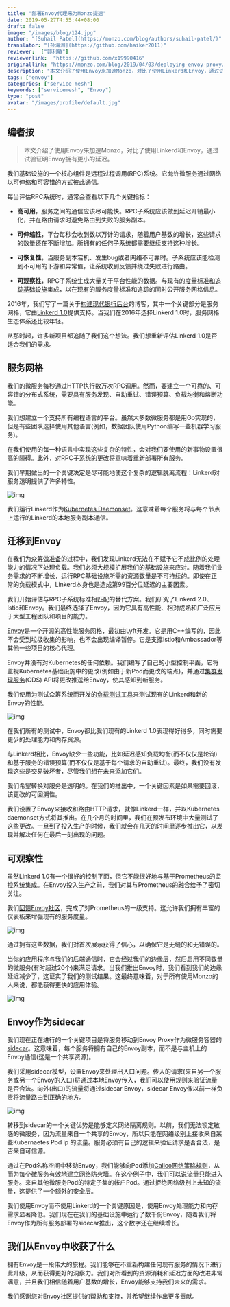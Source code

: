 ```yaml
---
title: "部署Envoy代理来为Monzo提速"
date: 2019-05-27T4:55:44+08:00
draft: false
image: "/images/blog/124.jpg"
author: "[Suhail Patel](https://monzo.com/blog/authors/suhail-patel/)"
translator: "[孙海洲](https://github.com/haiker2011)"
reviewer:  ["郭利敏"]
reviewerlink:  "https://github.com/x19990416"
originallink: "https://monzo.com/blog/2019/04/03/deploying-envoy-proxy/"
description: "本文介绍了使用Envoy来加速Monzo，对比了使用Linkerd和Envoy，通过试验证明Envoy拥有更小的延迟。"
tags: ["envoy"]
categories: ["service mesh"]
keywords: ["servicemesh", "Envoy"]
type: "post"
avatar: "/images/profile/default.jpg"
---
```


## 编者按

> 本文介绍了使用Envoy来加速Monzo，对比了使用Linkerd和Envoy，通过试验证明Envoy拥有更小的延迟。

我们基础设施的一个核心组件是远程过程调用(RPC)系统。它允许微服务通过网络以可伸缩和可容错的方式彼此通信。

每当评估RPC系统时，通常会查看以下几个关键指标：

- **高可用**，服务之间的通信应该尽可能快。RPC子系统应该做到延迟开销最小化，并在路由请求时避免路由到失败的服务副本。

- **可伸缩性**，平台每秒会收到数以万计的请求，随着用户基数的增长，这些请求的数量还在不断增加。所拥有的任何子系统都需要继续支持这种增长。

- **可恢复性**，当服务副本宕机、发生bug或者网络不可靠时。子系统应该能检测到不可用的下游和异常值，让系统收到反馈并绕过失败进行路由。

- **可观察性**，RPC子系统生成大量关于平台性能的数据。与现有的[度量标准和追踪基础设施](https://monzo.com/blog/2018/07/27/how-we-monitor-monzo/)集成，以在现有的服务度量标准和追踪的同时公开服务网格信息。

2016年，我们写了一篇关于[构建现代银行后台](https://monzo.com/blog/2016/09/19/building-a-modern-bank-backend/)的博客，其中一个关键部分是服务网格，它由[Linkerd 1.0](https://linkerd.io/1/overview/)提供支持。当我们在2016年选择Linkerd 1.0时，服务网格生态体系还比较年轻。

从那时起，许多新项目都追随了我们这个想法。我们想重新评估Linkerd 1.0是否适合我们的需求。

## 服务网格

我们的微服务每秒通过HTTP执行数万次RPC调用。然而，要建立一个可靠的、可容错的分布式系统，需要具有服务发现、自动重试、错误预算、负载均衡和熔断功能。

我们想建立一个支持所有编程语言的平台。虽然大多数微服务都是用Go实现的，但是有些团队选择使用其他语言(例如，数据团队使用Python编写一些机器学习服务)。

在我们使用的每一种语言中实现这些复杂的特性，会对我们要使用的新事物设置很高的障碍。此外，对RPC子系统的更改将意味着重新部署所有服务。

我们早期做出的一个关键决定是尽可能地使这个复杂的逻辑脱离流程：Linkerd对服务透明提供了许多特性。

![img](https://raw.githubusercontent.com/servicemesher/website/master/content/blog/deploying-envoy-proxy/envoy-blog-1.png)

我们运行Linkerd作为[Kubernetes Daemonset](https://kubernetes.io/docs/concepts/workloads/controllers/daemonset/)。这意味着每个服务将与每个节点上运行的Linkerd的本地服务副本通信。

## 迁移到Envoy

在我们为[众筹做准备](https://monzo.com/blog/2019/01/15/crowdfunding-technology-testing/)的过程中，我们发现Linkerd无法在不赋予它不成比例的处理能力的情况下处理负载。我们必须大规模扩展我们的基础设施来应对。随着我们业务需求的不断增长，运行RPC基础设施所需的资源数量是不可持续的。即使在正常的负载模式中，Linkerd本身也是造成第99百分位延迟的主要因素。

我们开始评估与RPC子系统标准相匹配的替代方案。我们研究了Linkerd 2.0、Istio和Envoy。我们最终选择了Envoy，因为它具有高性能、相对成熟和广泛应用于大型工程团队和项目的能力。

[Envoy](https://www.envoyproxy.io/)是一个开源的高性能服务网格，最初由Lyft开发。它是用C++编写的，因此不会受到垃圾收集的影响，也不会出现编译暂停。它是支撑Istio和Ambassador等其他一些项目的核心代理。

Envoy并没有对Kubernetes的任何依赖。我们编写了自己的小型控制平面，它将监视Kubernetes基础设施中的更改(例如由于新Pod而更改的端点)，并通过[集群发现服务](https://www.envoyproxy.io/docs/envoy/latest/configuration/cluster_manager/cds)(CDS) API将更改推送给Envoy，使其感知到新服务。

我们使用为测试众筹系统而开发的[负载测试工具](https://monzo.com/blog/2019/01/15/crowdfunding-technology-testing/)来测试现有的Linkerd和新的Envoy的性能。

![img](https://raw.githubusercontent.com/servicemesher/website/master/content/blog/deploying-envoy-proxy/envoy-blog-2.png)

在我们所有的测试中，Envoy都比我们现有的Linkerd 1.0表现得好得多，同时需要更少的处理能力和内存资源。

与Linkerd相比，Envoy缺少一些功能，比如延迟感知负载均衡(而不仅仅是轮询)和基于服务的错误预算(而不仅仅是基于每个请求的自动重试)。最终，我们没有发现这些是交易破坏者，尽管我们想在未来添加它们。

我们希望转换对服务是透明的。在我们的推出中，一个关键因素是如果需要回滚，该更改的可回溯性。

我们设置了Envoy来接收和路由HTTP请求，就像Linkerd一样，并以Kubernetes daemonset方式将其推出。在几个月的时间里，我们在预发布环境中大量测试了这些更改。一旦到了投入生产的时候，我们就会在几天的时间里逐步推出它，以发现并解决任何在最后一刻出现的问题。

## 可观察性

虽然Linkerd 1.0有一个很好的控制平面，但它不能很好地与基于Prometheus的监控系统集成。在Envoy投入生产之前，我们对其与Prometheus的融合给予了密切关注。

我们[回馈Envoy社区](https://github.com/envoyproxy/envoy/pulls?utf8=%E2%9C%93&q=is%3Apr+author%3Asuhailpatel+)，完成了对Prometheus的一级支持。这允许我们拥有丰富的仪表板来增强现有的服务度量。

![img](https://raw.githubusercontent.com/servicemesher/website/master/content/blog/deploying-envoy-proxy/envoy-blog-3.png)

通过拥有这些数据，我们对首次展示获得了信心，以确保它是无缝的和无错误的。

当你的应用程序与我们的后端通信时，它会经过我们的边缘层，然后启用不同数量的微服务(有时超过20个)来满足请求。当我们推出Envoy时，我们看到我们的边缘延迟减少了，这证实了我们的测试结果。这最终意味着，对于所有使用Monzo的人来说，都能获得更快的应用体验。

![img](https://raw.githubusercontent.com/servicemesher/website/master/content/blog/deploying-envoy-proxy/envoy-blog-4.png)

## Envoy作为sidecar

我们现在正在进行的一个关键项目是将服务移动到Envoy Proxy作为微服务容器的[sidecar](https://kubernetes.io/docs/concepts/workloads/pods/pod-overview/)。这意味着，每个服务将拥有自己的Envoy副本，而不是与主机上的Envoy通信(这是一个共享资源)。

我们采用sidecar模型，设置Envoy来处理出入口问题。传入的请求(来自另一个服务或另一个Envoy的入口)将通过本地Envoy传入，我们可以使用规则来验证流量是否合法。向外(出口)的流量将通过sidecar Envoy，sidecar Envoy像以前一样负责将流量路由到正确的地方。

![img](https://raw.githubusercontent.com/servicemesher/website/master/content/blog/deploying-envoy-proxy/envoy-blog-5.png)

转移到sidecar的一个关键优势是能够定义网络隔离规则。以前，我们无法锁定敏感的微服务，因为流量来自一个共享的Envoy，所以只能在网络级别上接收来自某些Kubernaetes Pod ip 的流量。服务必须有自己的逻辑来验证请求是否合法，是否来自可信源。

通过在Pod名称空间中移动Envoy，我们能够向Pod添加[Calico网络策略规则](https://docs.projectcalico.org/v3.5/reference/calicoctl/resources/networkpolicy)，从而为每个微服务有效地建立网络防火墙。在这个例子中，我们可以说流量只能进入服务。来自其他微服务Pod的特定子集的帐户Pod。通过拒绝网络级别上未知的流量，这提供了一个额外的安全层。

我们使用Envoy而不使用Linkerd的一个关键原因是，使用Envoy处理能力和内存需求显著降低。我们现在在我们的基础设施中运行了数千份Envoy，随着我们将Envoy作为所有服务部署的sidecar推出，这个数字还在继续增长。

## 我们从Envoy中收获了什么

拥有Envoy是一段伟大的旅程。我们能够在不重新构建任何现有服务的情况下进行此升级，从而获得更好的洞察力。我们对所看到的资源消耗和延迟方面的改进非常满意，并且我们相信随着用户基数的增长，Envoy能够支持我们未来的需求。

我们感谢您对Envoy社区提供的帮助和支持，并希望继续作出更多贡献。
